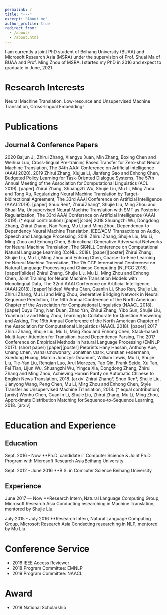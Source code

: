 ```yaml
---
permalink: /
title: "---"
excerpt: "About me"
author_profile: true
redirect_from: 
  - /about/
  - /about.html
---
```


I am currently a joint PhD student of Beihang University (BUAA) and Microsoft Research Asia (MSRA) under the supervision of Prof. Shuai Ma of BUAA and Prof. Ming Zhou of MSRA. I started my PhD in 2016 and expect to graduate in June, 2021.

Research Interests
======
Neural Machine Translation, Low-resource and Unsupervised Machine Translation, Cross-lingual Embeddings

Publications
======
Journal & Conference Papers
-----
2020
Baijun Ji, Zhirui Zhang, Xiangyu Duan, Min Zhang, Boxing Chen and Weihua Luo, Cross-lingual Pre-training Based Transfer for Zero-shot Neural Machine Translation, The 34th AAAI Conference on Artificial Intelligence (AAAI 2020).
2019
Zhirui Zhang, Xiujun Li, Jianfeng Gao and Enhong Chen, Budgeted Policy Learning for Task-Oriented Dialogue Systems, The 57th Annual Meeting of the Association for Computational Linguistics (ACL 2019). [paper]
Zhirui Zhang, Shuangzhi Wu, Shujie Liu, Mu Li, Ming Zhou and Tong Xu, Regularizing Neural Machine Translation by Target-bidirectional Agreement, The 33rd AAAI Conference on Artificial Intelligence (AAAI 2019). [paper]
Shuo Ren*, Zhirui Zhang*, Shujie Liu, Ming Zhou and Shuai Ma, Unsupervised Neural Machine Translation with SMT as Posterior Regularization, The 33rd AAAI Conference on Artificial Intelligence (AAAI 2019). (* equal contribution) [paper][code]
2018
Shuangzhi Wu, Dongdong Zhang, Zhirui Zhang, Nan Yang, Mu Li and Ming Zhou, Dependency-to-Dependency Neural Machine Translation, IEEE/ACM Transactions on Audio, Speech and Language Processing, 2018.
Zhirui Zhang, Shujie Liu, Mu Li, Ming Zhou and Enhong Chen, Bidirectional Generative Adversarial Networks for Neural Machine Translation, The SIGNLL Conference on Computational Natural Language Learning (CoNLL 2018). [paper][poster]
Zhirui Zhang, Shujie Liu, Mu Li, Ming Zhou and Enhong Chen, Coarse-To-Fine Learning for Neural Machine Translation, The 7th CCF International Conference on Natural Language Processing and Chinese Computing (NLPCC 2018). [paper][slides]
Zhirui Zhang, Shujie Liu, Mu Li, Ming Zhou and Enhong Chen, Joint Training for Neural Machine Translation Models with Monolingual Data, The 32nd AAAI Conference on Artificial Intelligence (AAAI 2018). [paper][slides]
Wenhu Chen, Guanlin Li, Shuo Ren, Shujie Liu, Zhirui Zhang, Mu Li and Ming Zhou, Generative Bridging Network in Neural Sequence Prediction, The 16th Annual Conference of the North American Chapter of the Association for Computational Linguistics (NAACL 2018). [paper]
Duyu Tang, Nan Duan, Zhao Yan, Zhirui Zhang, Yibo Sun, Shujie Liu, Yuanhua Lv and Ming Zhou, Learning to Collaborate for Question Answering and Asking, The 16th Annual Conference of the North American Chapter of the Association for Computational Linguistics (NAACL 2018). [paper]
2017
Zhirui Zhang, Shujie Liu, Mu Li, Ming Zhou and Enhong Chen, Stack-based Multi-layer Attention for Transition-based Dependency Parsing, The 2017 Conference on Empirical Methods in Natural Language Processing (EMNLP 2017). (short paper) [paper][poster]
Preprints
Hany Hassan, Anthony Aue, Chang Chen, Vishal Chowdhary, Jonathan Clark, Christian Federmann, Xuedong Huang, Marcin Junczys-Dowmunt, William Lewis, Mu Li, Shujie Liu, Tie-Yan Liu, Renqian Luo, Arul Menezes, Tao Qin, Frank Seide, Xu Tan, Fei Tian, Lijun Wu, Shuangzhi Wu, Yingce Xia, Dongdong Zhang, Zhirui Zhang and Ming Zhou, Achieving Human Parity on Automatic Chinese to English News Translation, 2018. [arxiv]
Zhirui Zhang*, Shuo Ren*, Shujie Liu, Jianyong Wang, Peng Chen, Mu Li, Ming Zhou and Enhong Chen, Style Transfer as Unsupervised Machine Translation, 2018. (* equal contribution) [arxiv]
Wenhu Chen, Guanlin Li, Shujie Liu, Zhirui Zhang, Mu Li, Ming Zhou, Approximate Distribution Matching for Sequence-to-Sequence Learning, 2018. [arxiv]

Education and Experience
======
Education
------

Sept. 2016 - Now
**Ph.D. candidate in Computer Science & Joint Ph.D. Program with Microsoft Research Asia
Beihang University

Sept. 2012 - June 2016
**B.S. in Computer Science
Beihang University

Experience
------
June 2017 — Now
**Research Intern, Natural Language Computing Group, Microsoft Research Asia
Conducting researching in Machine Translation, mentored by Shujie Liu.

July 2015 - July 2016
**Research Intern, Natural Language Computing Group, Microsoft Research Asia
Conducting researching in NLP, mentored by Mu Liu.

Conference Service
======
* 2018 IEEE Access Reviewer
* 2018 Program Committee: EMNLP
* 2019 Program Committee: NAACL

Award
=====
* 2019 National Scholarship

